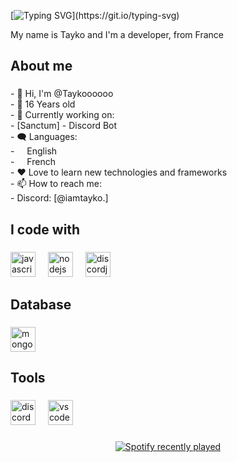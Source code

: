 [![Typing SVG](https://readme-typing-svg.demolab.com?font=Fira+Code&pause=1000&width=435&lines=Hi!+I'm+Tayko.+%F0%9F%96%96;I+am+new+to+programming!+%F0%9F%9A%80;Do+not+hesitate+to+contact+me.)](https://git.io/typing-svg)

<p align="left">My name is Tayko and I'm a developer, from France</p>

###

<h2 align="left">About me</h2>

###

<p align="left">- 👋 Hi, I'm @Taykoooooo<br>- 🤵 16 Years old<br>- 🔭 Currently working on:<br> 	- [Sanctum] - Discord Bot<br>- 🗨️ Languages: <br>    - <img src="https://hatscripts.github.io/circle-flags/flags/us.svg" width="12"> English<br>    - <img src="https://hatscripts.github.io/circle-flags/flags/fr.svg" width="12"> French<br>- ❤️ Love to learn new technologies and frameworks<br>- 📫 How to reach me: <br>	- Discord: [@iamtayko.]</p>

###

<h2 align="left">I code with</h2>

###

<div align="left">
  <img src="https://cdn.jsdelivr.net/gh/devicons/devicon/icons/javascript/javascript-original.svg" height="40" alt="javascript logo"  />
  <img width="12" />
  <img src="https://cdn.jsdelivr.net/gh/devicons/devicon/icons/nodejs/nodejs-original.svg" height="40" alt="nodejs logo"  />
  <img width="12" />
  <img src="https://cdn.jsdelivr.net/gh/devicons/devicon/icons/discordjs/discordjs-original.svg" height="40" alt="discordjs logo"  />
</div>

###

<h2 align="left">Database</h2>

###

<div align="left">
  <img src="https://cdn.jsdelivr.net/gh/devicons/devicon/icons/mongodb/mongodb-original.svg" height="40" alt="mongodb logo"  />
</div>

###

<h2 align="left">Tools</h2>

###

<div align="left">
  <img src="https://skillicons.dev/icons?i=discord" height="40" alt="discord logo"  />
  <img width="12" />
  <img src="https://skillicons.dev/icons?i=vscode" height="40" alt="vscode logo"  />
</div>

###

<div align="center">
  <a href="https://open.spotify.com/user/Zazouuuu">
    <img src="https://spotify-recently-played-readme.vercel.app/api?user=Zazouuuu&count=5&unique=false" alt="Spotify recently played"  />
  </a>
</div>

###
